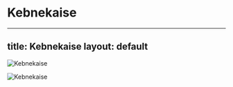 
Kebnekaise
==========
---
title: Kebnekaise
layout: default
---

![Kebnekaise](https://farm8.staticflickr.com/7329/9932754104_bcdd9d3e10_o.jpg)

![Kebnekaise](https://cdn.britannica.com/83/117983-050-DD7D33FF/Kebnekaise-mountain-range-Sweden.jpg)